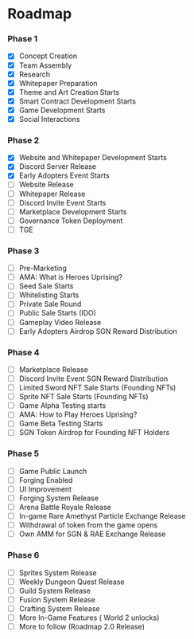 # Roadmap

### Phase 1

* [x] Concept Creation
* [x] Team Assembly
* [x] Research
* [x] Whitepaper Preparation
* [x] Theme and Art Creation Starts
* [x] Smart Contract Development Starts
* [x] Game Development Starts
* [x] Social Interactions

### Phase 2

* [x] Website and Whitepaper Development Starts
* [x] Discord Server Release
* [x] Early Adopters Event Starts
* [ ] Website Release
* [ ] Whitepaper Release
* [ ] Discord Invite Event Starts&#x20;
* [ ] Marketplace Development Starts
* [ ] Governance Token Deployment
* [ ] TGE

### Phase 3

* [ ] Pre-Marketing
* [ ] AMA: What is Heroes Uprising?
* [ ] Seed Sale Starts
* [ ] Whitelisting Starts
* [ ] Private Sale Round
* [ ] Public Sale Starts (IDO)
* [ ] Gameplay Video Release
* [ ] Early Adopters Airdrop SGN Reward Distribution

### Phase 4

* [ ] Marketplace Release
* [ ] Discord Invite Event SGN Reward Distribution
* [ ] Limited Sword NFT Sale Starts (Founding NFTs)
* [ ] Sprite NFT Sale Starts (Founding NFTs)
* [ ] Game Alpha Testing starts
* [ ] AMA: How to Play Heroes Uprising?
* [ ] Game Beta Testing Starts
* [ ] SGN Token Airdrop for Founding NFT Holders

### Phase 5

* [ ] Game Public Launch
* [ ] Forging Enabled
* [ ] UI Improvement
* [ ] Forging System Release
* [ ] Arena Battle Royale Release
* [ ] In-game Rare Amethyst Particle Exchange Release
* [ ] Withdrawal of token from the game opens
* [ ] Own AMM for SGN & RAE Exchange Release

### Phase 6

* [ ] Sprites System Release
* [ ] Weekly Dungeon Quest Release
* [ ] Guild System Release
* [ ] Fusion System Release
* [ ] Crafting System Release
* [ ] More In-Game Features ( World 2 unlocks)
* [ ] More to follow (Roadmap 2.0 Release)
